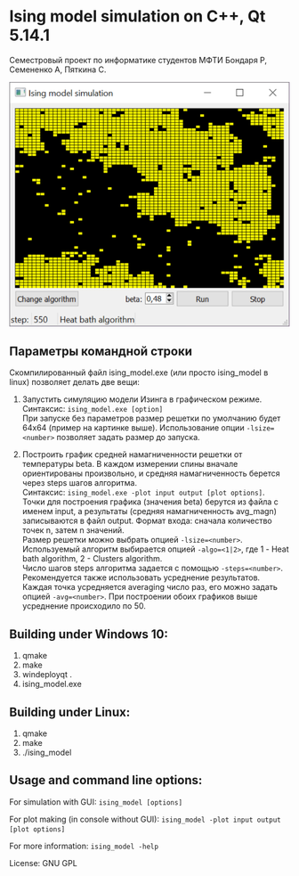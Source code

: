 # Ising model simulation on C++, Qt 5.14.1

Семестровый проект по информатике студентов МФТИ Бондаря Р, Семененко А, Пяткина С.

![Screenshot](ising_gui.png)

## Параметры командной строки
Скомпилированный файл ising_model.exe (или просто ising_model в linux) позволяет делать две вещи:
1) Запустить симуляцию модели Изинга в графическом режиме.<br/>
  Синтаксис: `ising_model.exe [option]`<br/>
  При запуске без параметров размер решетки по умолчанию будет 64x64 (пример на картинке выше). Использование опции `-lsize=<number>` позволяет задать размер до запуска.

2) Построить график средней намагниченности решетки от температуры beta. В каждом измерении спины вначале ориентированы произвольно, и средняя намагниченность берется через steps шагов алгоритма.<br/>
    Синтаксис: `ising_model.exe -plot input output [plot options]`.<br/>
    Точки для построения графика (значения beta) берутся из файла с именем input, а результаты (средняя намагниченность avg_magn) записываются в файл output. Формат входа: сначала количество точек n, затем n значений.<br/>
    Размер решетки можно выбрать опцией `-lsize=<number>`.<br/>
    Используемый алгоритм выбирается опцией `-algo=<1|2>`, где 1 - Heat bath algorithm, 2 - Clusters algorithm.<br/>
    Число шагов steps алгоритма задается с помощью `-steps=<number>`.<br/>
    Рекомендуется также использовать усреднение результатов. Каждая точка усредняется averaging число раз, его можно задать опцией `-avg=<number>`. При построении обоих графиков выше усреднение происходило по 50.
    
## Building under Windows 10:
1) qmake
2) make
3) windeployqt .
4) ising_model.exe

## Building under Linux:
1) qmake
2) make
3) ./ising_model

## Usage and command line options:
For simulation with GUI: `ising_model [options]`

For plot making (in console without GUI): `ising_model -plot input output [plot options]`

For more information: `ising_model -help`

License: GNU GPL
